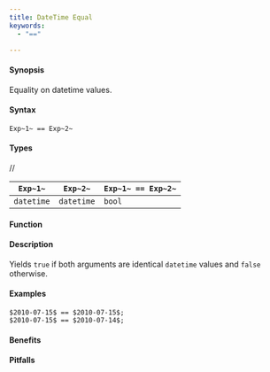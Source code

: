 ```yaml
---
title: DateTime Equal
keywords:
  - "=="

---
```


#### Synopsis

Equality on datetime values.

#### Syntax

`Exp~1~ == Exp~2~`

#### Types

//

| `Exp~1~`      | `Exp~2~`      | `Exp~1~ == Exp~2~`  |
| --- | --- | --- |
| `datetime`     |  `datetime`    | `bool`                |


#### Function

#### Description

Yields `true` if both arguments are identical `datetime` values and `false` otherwise.

#### Examples

```rascal-shell
$2010-07-15$ == $2010-07-15$;
$2010-07-15$ == $2010-07-14$;
```

#### Benefits

#### Pitfalls

